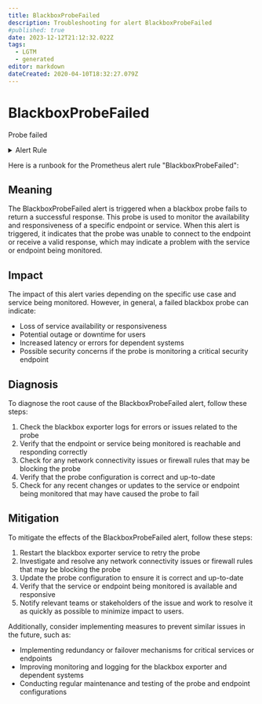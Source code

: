 ```yaml
---
title: BlackboxProbeFailed
description: Troubleshooting for alert BlackboxProbeFailed
#published: true
date: 2023-12-12T21:12:32.022Z
tags: 
  - LGTM
  - generated
editor: markdown
dateCreated: 2020-04-10T18:32:27.079Z
---
```


# BlackboxProbeFailed

Probe failed

<details>
  <summary>Alert Rule</summary>

{{% rule "blackbox/blackbox-exporter.yml" "BlackboxProbeFailed" %}}

{{% comment %}}

```yaml
alert: BlackboxProbeFailed
expr: probe_success == 0
for: 0m
labels:
    severity: critical
annotations:
    summary: Blackbox probe failed (instance {{ $labels.instance }})
    description: |-
        Probe failed
          VALUE = {{ $value }}
          LABELS = {{ $labels }}
    runbook: https://github.com/srerun/prometheus-alerts/blob/main/content/runbooks/blackbox-exporter/BlackboxProbeFailed.md

```

{{% /comment %}}

</details>


Here is a runbook for the Prometheus alert rule "BlackboxProbeFailed":

## Meaning

The BlackboxProbeFailed alert is triggered when a blackbox probe fails to return a successful response. This probe is used to monitor the availability and responsiveness of a specific endpoint or service. When this alert is triggered, it indicates that the probe was unable to connect to the endpoint or receive a valid response, which may indicate a problem with the service or endpoint being monitored.

## Impact

The impact of this alert varies depending on the specific use case and service being monitored. However, in general, a failed blackbox probe can indicate:

* Loss of service availability or responsiveness
* Potential outage or downtime for users
* Increased latency or errors for dependent systems
* Possible security concerns if the probe is monitoring a critical security endpoint

## Diagnosis

To diagnose the root cause of the BlackboxProbeFailed alert, follow these steps:

1. Check the blackbox exporter logs for errors or issues related to the probe
2. Verify that the endpoint or service being monitored is reachable and responding correctly
3. Check for any network connectivity issues or firewall rules that may be blocking the probe
4. Verify that the probe configuration is correct and up-to-date
5. Check for any recent changes or updates to the service or endpoint being monitored that may have caused the probe to fail

## Mitigation

To mitigate the effects of the BlackboxProbeFailed alert, follow these steps:

1. Restart the blackbox exporter service to retry the probe
2. Investigate and resolve any network connectivity issues or firewall rules that may be blocking the probe
3. Update the probe configuration to ensure it is correct and up-to-date
4. Verify that the service or endpoint being monitored is available and responsive
5. Notify relevant teams or stakeholders of the issue and work to resolve it as quickly as possible to minimize impact to users.

Additionally, consider implementing measures to prevent similar issues in the future, such as:

* Implementing redundancy or failover mechanisms for critical services or endpoints
* Improving monitoring and logging for the blackbox exporter and dependent systems
* Conducting regular maintenance and testing of the probe and endpoint configurations